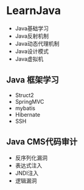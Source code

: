 # LearnJava
* Java基础学习
* Java反射机制
* Java动态代理机制
* Java设计模式
* Java虚拟机

## Java 框架学习
* Struct2
* SpringMVC
* mybatis
* Hibernate
* SSH

## Java CMS代码审计

* 反序列化漏洞
* 表达式注入
* JNDI注入
* 逻辑漏洞
